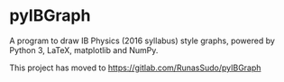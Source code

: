 # pyIBGraph

A program to draw IB Physics (2016 syllabus) style graphs, powered by Python 3, LaTeX, matplotlib and NumPy.

This project has moved to https://gitlab.com/RunasSudo/pyIBGraph
